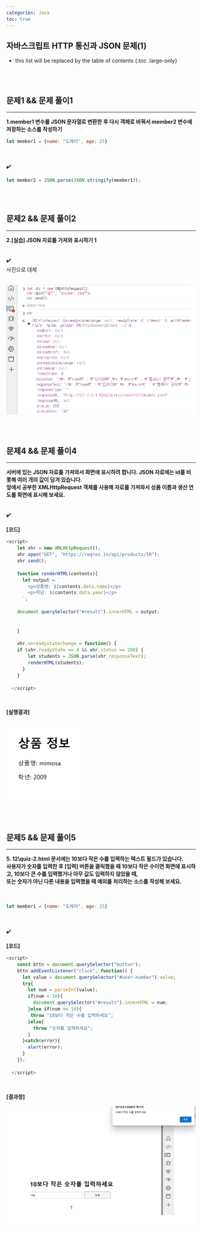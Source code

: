 ```yaml
---
categories: Java
toc: true
---
```


## 자바스크립트 HTTP 통신과 JSON 문제(1)
* this list will be replaced by the table of contents
{:toc .large-only}
  <br> 
  <br>
  <br>
  <br>

## 문제1 && 문제 풀이1
___
**1.member1 변수를 JSON 문자열로 변환한 후 다시 객체로 바꿔서 member2 변수에 저장하는 소스를 작성하기** 
<br>

```js
let member1 = {name: "도레미", age: 25}
```
<br>
<br>
✔️

```js
let member2 = JSON.parse(JSON.stringify(member1));
```
<br>
<br>

## 문제2 && 문제 풀이2
___
**2.[실습] JSON 자료를 가져와 표시하기 1** 
<br>
<br>
<br>
✔️
<br>
사진으로 대체
<br>
<br>

![첨부1](https://github.com/YuiLoong/YuiLoong.github.io/blob/master/assets/img/0423_1.png?raw=true)


<br>
<br>

## 문제4 && 문제 풀이4
___
**서버에 있는 JSON 자료를 가져와서 화면에 표시하려 합니다. JSON 자료에는 id를 비롯해 여러 개의 값이 담겨 있습니다.** <br>
**앞에서 공부한 XMLHttpRequest 객체를 사용해 자료를 가져와서 상품 이름과 생산 연도를 화면에 표시해 보세요.** 
<br>
<br>
<br>
✔️
<br>

**[코드]**
<br>

```js
<script>
    let xhr = new XMLHttpRequest();
    xhr.open("GET", "https://reqres.in/api/products/10");
    xhr.send();

    function renderHTML(contents){
      let output = `
        <p>상품명: ${contents.data.name}</p>
        <p>학년: ${contents.data.year}</p>
      `;
      
    document.querySelector("#result").innerHTML = output;


    }

    xhr.onreadystatechange = function() {
    if (xhr.readyState == 4 && xhr.status == 200) {
        let students = JSON.parse(xhr.responseText);
        renderHTML(students);
      }
    }

  </script>
```
<br>

**[실행결과]**
<br>


![첨부2](https://github.com/YuiLoong/YuiLoong.github.io/blob/master/assets/img/0423_2.png?raw=true)

<br>
<br>

## 문제5 && 문제 풀이5
___
**5. 12\quiz-2.html 문서에는 10보다 작은 수를 입력하는 텍스트 필드가 있습니다.** <br>
**사용자가 숫자를 입력한 후 [입력] 버튼을 클릭했을 때 10보다 작은 수이면 화면에 표시하고, 10보다 큰 수를 입력했거나 아무 값도 입력하지 않았을 때,** <br>
**또는 숫자가 아닌 다른 내용을 입력했을 때 예외를 처리하는 소스를 작성해 보세요.** <br>
<br>
<br>

```js
let member1 = {name: "도레미", age: 25}
```

<br>
<br>
✔️
<br>

**[코드]**
<br>
```js
<script>
    const bttn = document.querySelector("button");
    bttn.addEventListener("click", function() {
      let value = document.querySelector("#user-number").value;
      try{
        let num = parseInt(value);
        if(num < 10){
          document.querySelector("#result").innerHTML = num;
        }else if(num >= 10){
         throw "10보다 작은 수를 입력하세요";
        }else{
          throw "숫자를 입력하세요";
        }
      }catch(error){
        alert(error);
      }
    });
    
  </script>
```
<br>

**[결과창]**
<br>

![첨부3](https://github.com/YuiLoong/YuiLoong.github.io/blob/master/assets/img/0423_3.png?raw=true)
<br>

